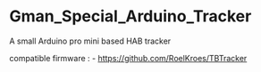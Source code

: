 # Gman_Special_Arduino_Tracker
A small Arduino pro mini based HAB tracker

compatible firmware : - https://github.com/RoelKroes/TBTracker
